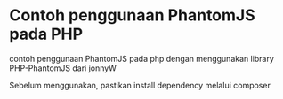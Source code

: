 # Contoh penggunaan PhantomJS pada PHP
contoh penggunaan PhantomJS pada php dengan menggunakan library PHP-PhantomJS dari jonnyW

Sebelum menggunakan, pastikan install dependency melalui composer
